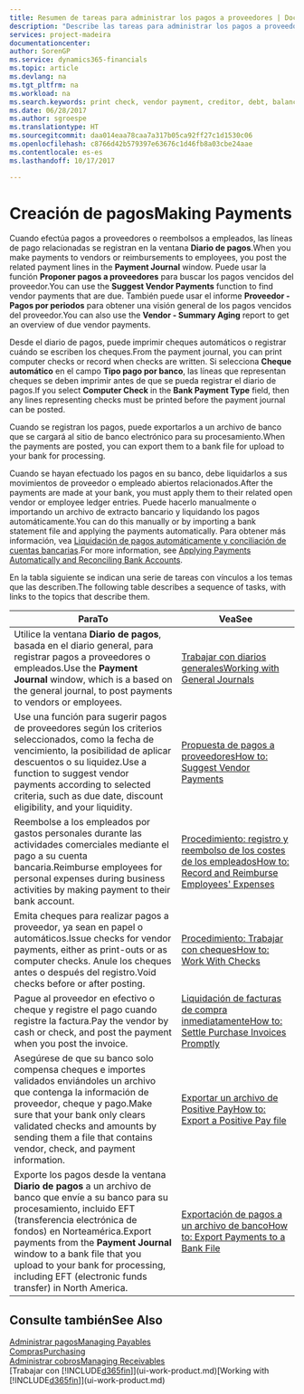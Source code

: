 ```yaml
---
title: Resumen de tareas para administrar los pagos a proveedores | Documentos de Microsoft
description: "Describe las tareas para administrar los pagos a proveedores o acreedores, incluido el registro de líneas de pago, y obtener un resumen de saldo vencido."
services: project-madeira
documentationcenter: 
author: SorenGP
ms.service: dynamics365-financials
ms.topic: article
ms.devlang: na
ms.tgt_pltfrm: na
ms.workload: na
ms.search.keywords: print check, vendor payment, creditor, debt, balance due, AP
ms.date: 06/28/2017
ms.author: sgroespe
ms.translationtype: HT
ms.sourcegitcommit: daa014eaa78caa7a317b05ca92ff27c1d1530c06
ms.openlocfilehash: c8766d42b579397e63676c1d46fb8a03cbe24aae
ms.contentlocale: es-es
ms.lasthandoff: 10/17/2017

---
```

# <a name="making-payments"></a><span data-ttu-id="c7bde-103">Creación de pagos</span><span class="sxs-lookup"><span data-stu-id="c7bde-103">Making Payments</span></span>
<span data-ttu-id="c7bde-104">Cuando efectúa pagos a proveedores o reembolsos a empleados, las líneas de pago relacionadas se registran en la ventana **Diario de pagos**.</span><span class="sxs-lookup"><span data-stu-id="c7bde-104">When you make payments to vendors or reimbursements to employees, you post the related payment lines in the **Payment Journal** window.</span></span> <span data-ttu-id="c7bde-105">Puede usar la función **Proponer pagos a proveedores** para buscar los pagos vencidos del proveedor.</span><span class="sxs-lookup"><span data-stu-id="c7bde-105">You can use the **Suggest Vendor Payments** function to find vendor payments that are due.</span></span> <span data-ttu-id="c7bde-106">También puede usar el informe **Proveedor - Pagos por periodos** para obtener una visión general de los pagos vencidos del proveedor.</span><span class="sxs-lookup"><span data-stu-id="c7bde-106">You can also use the **Vendor - Summary Aging** report to get an overview of due vendor payments.</span></span>

<span data-ttu-id="c7bde-107">Desde el diario de pagos, puede imprimir cheques automáticos o registrar cuándo se escriben los cheques.</span><span class="sxs-lookup"><span data-stu-id="c7bde-107">From the payment journal, you can print computer checks or record when checks are written.</span></span> <span data-ttu-id="c7bde-108">Si selecciona **Cheque automático** en el campo **Tipo pago por banco**, las líneas que representan cheques se deben imprimir antes de que se pueda registrar el diario de pagos.</span><span class="sxs-lookup"><span data-stu-id="c7bde-108">If you select **Computer Check** in the **Bank Payment Type** field, then any lines representing checks must be printed before the payment journal can be posted.</span></span>

<span data-ttu-id="c7bde-109">Cuando se registran los pagos, puede exportarlos a un archivo de banco que se cargará al sitio de banco electrónico para su procesamiento.</span><span class="sxs-lookup"><span data-stu-id="c7bde-109">When the payments are posted, you can export them to a bank file for upload to your bank for processing.</span></span>

<span data-ttu-id="c7bde-110">Cuando se hayan efectuado los pagos en su banco, debe liquidarlos a sus movimientos de proveedor o empleado abiertos relacionados.</span><span class="sxs-lookup"><span data-stu-id="c7bde-110">After the payments are made at your bank, you must apply them to their related open vendor or employee ledger entries.</span></span> <span data-ttu-id="c7bde-111">Puede hacerlo manualmente o importando un archivo de extracto bancario y liquidando los pagos automáticamente.</span><span class="sxs-lookup"><span data-stu-id="c7bde-111">You can do this manually or by importing a bank statement file and applying the payments automatically.</span></span> <span data-ttu-id="c7bde-112">Para obtener más información, vea [Liquidación de pagos automáticamente y conciliación de cuentas bancarias](receivables-apply-payments-auto-reconcile-bank-accounts.md).</span><span class="sxs-lookup"><span data-stu-id="c7bde-112">For more information, see [Applying Payments Automatically and Reconciling Bank Accounts](receivables-apply-payments-auto-reconcile-bank-accounts.md).</span></span>

<span data-ttu-id="c7bde-113">En la tabla siguiente se indican una serie de tareas con vínculos a los temas que las describen.</span><span class="sxs-lookup"><span data-stu-id="c7bde-113">The following table describes a sequence of tasks, with links to the topics that describe them.</span></span>

| <span data-ttu-id="c7bde-114">Para</span><span class="sxs-lookup"><span data-stu-id="c7bde-114">To</span></span> | <span data-ttu-id="c7bde-115">Vea</span><span class="sxs-lookup"><span data-stu-id="c7bde-115">See</span></span> |
| --- | --- |
|<span data-ttu-id="c7bde-116">Utilice la ventana **Diario de pagos**, basada en el diario general, para registrar pagos a proveedores o empleados.</span><span class="sxs-lookup"><span data-stu-id="c7bde-116">Use the **Payment Journal** window, which is a based on the general journal, to post payments to vendors or employees.</span></span>|[<span data-ttu-id="c7bde-117">Trabajar con diarios generales</span><span class="sxs-lookup"><span data-stu-id="c7bde-117">Working with General Journals</span></span>](ui-work-general-journals.md)|
| <span data-ttu-id="c7bde-118">Use una función para sugerir pagos de proveedores según los criterios seleccionados, como la fecha de vencimiento, la posibilidad de aplicar descuentos o su liquidez.</span><span class="sxs-lookup"><span data-stu-id="c7bde-118">Use a function to suggest vendor payments according to selected criteria, such as due date, discount eligibility, and your liquidity.</span></span> |[<span data-ttu-id="c7bde-119">Propuesta de pagos a proveedores</span><span class="sxs-lookup"><span data-stu-id="c7bde-119">How to: Suggest Vendor Payments</span></span>](payables-how-suggest-vendor-payments.md) |
|<span data-ttu-id="c7bde-120">Reembolse a los empleados por gastos personales durante las actividades comerciales mediante el pago a su cuenta bancaria.</span><span class="sxs-lookup"><span data-stu-id="c7bde-120">Reimburse employees for personal expenses during business activities by making payment to their bank account.</span></span>|[<span data-ttu-id="c7bde-121">Procedimiento: registro y reembolso de los costes de los empleados</span><span class="sxs-lookup"><span data-stu-id="c7bde-121">How to: Record and Reimburse Employees' Expenses</span></span>](finance-how-record-reimburse-employee-expenses.md)|
| <span data-ttu-id="c7bde-122">Emita cheques para realizar pagos a proveedor, ya sean en papel o automáticos.</span><span class="sxs-lookup"><span data-stu-id="c7bde-122">Issue checks for vendor payments, either as print-outs or as computer checks.</span></span> <span data-ttu-id="c7bde-123">Anule los cheques antes o después del registro.</span><span class="sxs-lookup"><span data-stu-id="c7bde-123">Void checks before or after posting.</span></span> |[<span data-ttu-id="c7bde-124">Procedimiento: Trabajar con cheques</span><span class="sxs-lookup"><span data-stu-id="c7bde-124">How to: Work With Checks</span></span>](payables-how-work-checks.md) |
| <span data-ttu-id="c7bde-125">Pague al proveedor en efectivo o cheque y registre el pago cuando registre la factura.</span><span class="sxs-lookup"><span data-stu-id="c7bde-125">Pay the vendor by cash or check, and post the payment when you post the invoice.</span></span> |[<span data-ttu-id="c7bde-126">Liquidación de facturas de compra inmediatamente</span><span class="sxs-lookup"><span data-stu-id="c7bde-126">How to: Settle Purchase Invoices Promptly</span></span>](finance-how-to-settle-purchase-invoices-promptly.md) |
| <span data-ttu-id="c7bde-127">Asegúrese de que su banco solo compensa cheques e importes validados enviándoles un archivo que contenga la información de proveedor, cheque y pago.</span><span class="sxs-lookup"><span data-stu-id="c7bde-127">Make sure that your bank only clears validated checks and amounts by sending them a file that contains vendor, check, and payment information.</span></span> |[<span data-ttu-id="c7bde-128">Exportar un archivo de Positive Pay</span><span class="sxs-lookup"><span data-stu-id="c7bde-128">How to: Export a Positive Pay file</span></span>](finance-how-positive-pay.md) |
|<span data-ttu-id="c7bde-129">Exporte los pagos desde la ventana **Diario de pagos** a un archivo de banco que envíe a su banco para su procesamiento, incluido EFT (transferencia electrónica de fondos) en Norteamérica.</span><span class="sxs-lookup"><span data-stu-id="c7bde-129">Export payments from the **Payment Journal** window to a bank file that you upload to your bank for processing, including EFT (electronic funds transfer) in North America.</span></span> |[<span data-ttu-id="c7bde-130">Exportación de pagos a un archivo de banco</span><span class="sxs-lookup"><span data-stu-id="c7bde-130">How to: Export Payments to a Bank File</span></span>](payables-how-export-payments-bank-file.md)|  

## <a name="see-also"></a><span data-ttu-id="c7bde-131">Consulte también</span><span class="sxs-lookup"><span data-stu-id="c7bde-131">See Also</span></span>
[<span data-ttu-id="c7bde-132">Administrar pagos</span><span class="sxs-lookup"><span data-stu-id="c7bde-132">Managing Payables</span></span>](payables-manage-payables.md)  
[<span data-ttu-id="c7bde-133">Compras</span><span class="sxs-lookup"><span data-stu-id="c7bde-133">Purchasing</span></span>](purchasing-manage-purchasing.md)  
[<span data-ttu-id="c7bde-134">Administrar cobros</span><span class="sxs-lookup"><span data-stu-id="c7bde-134">Managing Receivables</span></span>](receivables-manage-receivables.md)  
<span data-ttu-id="c7bde-135">[Trabajar con [!INCLUDE[d365fin](includes/d365fin_md.md)]](ui-work-product.md)</span><span class="sxs-lookup"><span data-stu-id="c7bde-135">[Working with [!INCLUDE[d365fin](includes/d365fin_md.md)]](ui-work-product.md)</span></span>  

